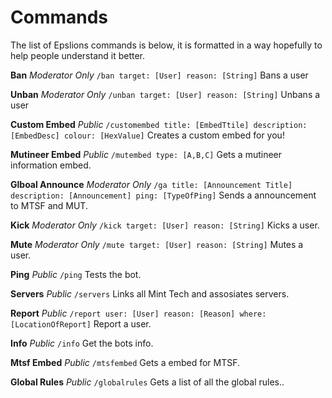 # Commands
The list of Epslions commands is below, it is formatted in a way hopefully to help people understand it better.

**Ban**
_Moderator Only_
`/ban target: [User] reason: [String]`
Bans a user

**Unban**
_Moderator Only_
`/unban target: [User] reason: [String]`
Unbans a user

**Custom Embed**
_Public_
`/customembed title: [EmbedTtile] description: [EmbedDesc] colour: [HexValue]`
Creates a custom embed for you!

**Mutineer Embed**
_Public_
`/mutembed type: [A,B,C]`
Gets a mutineer information embed.

**Glboal Announce**
_Moderator Only_
`/ga title: [Announcement Title] description: [Announcement] ping: [TypeOfPing]`
Sends a announcement to MTSF and MUT.

**Kick**
_Moderator Only_
`/kick target: [User] reason: [String]`
Kicks a user.

**Mute**
_Moderator Only_
`/mute target: [User] reason: [String]`
Mutes a user.

**Ping**
_Public_
`/ping`
Tests the bot.

**Servers**
_Public_
`/servers`
Links all Mint Tech and assosiates servers.

**Report**
_Public_
`/report user: [User] reason: [Reason] where: [LocationOfReport]`
Report a user.

**Info**
_Public_
`/info`
Get the bots info.

**Mtsf Embed**
_Public_
`/mtsfembed`
Gets a embed for MTSF.

**Global Rules**
_Public_
`/globalrules`
Gets a list of all the global rules..




